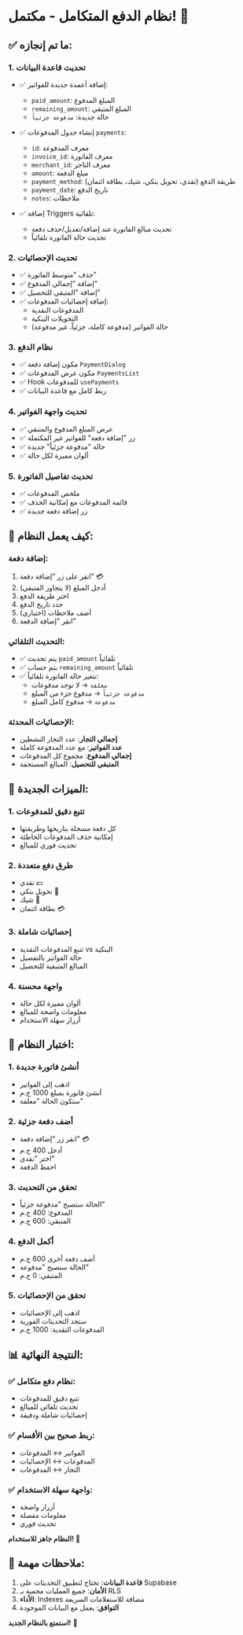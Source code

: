 # نظام الدفع المتكامل - مكتمل! 🎉

## ✅ ما تم إنجازه:

### 1. **تحديث قاعدة البيانات**
- ✅ إضافة أعمدة جديدة للفواتير:
  - `paid_amount`: المبلغ المدفوع
  - `remaining_amount`: المبلغ المتبقي
  - حالة جديدة: `مدفوعة جزئياً`

- ✅ إنشاء جدول المدفوعات `payments`:
  - `id`: معرف المدفوعة
  - `invoice_id`: معرف الفاتورة
  - `merchant_id`: معرف التاجر
  - `amount`: مبلغ الدفعة
  - `payment_method`: طريقة الدفع (نقدي، تحويل بنكي، شيك، بطاقة ائتمان)
  - `payment_date`: تاريخ الدفع
  - `notes`: ملاحظات

- ✅ إضافة Triggers تلقائية:
  - تحديث مبالغ الفاتورة عند إضافة/تعديل/حذف دفعة
  - تحديث حالة الفاتورة تلقائياً

### 2. **تحديث الإحصائيات**
- ✅ حذف "متوسط الفاتورة"
- ✅ إضافة "إجمالي المدفوع"
- ✅ إضافة "المتبقي للتحصيل"
- ✅ إضافة إحصائيات المدفوعات:
  - المدفوعات النقدية
  - التحويلات البنكية
  - حالة الفواتير (مدفوعة كاملة، جزئياً، غير مدفوعة)

### 3. **نظام الدفع**
- ✅ مكون إضافة دفعة `PaymentDialog`
- ✅ مكون عرض المدفوعات `PaymentsList`
- ✅ Hook للمدفوعات `usePayments`
- ✅ ربط كامل مع قاعدة البيانات

### 4. **تحديث واجهة الفواتير**
- ✅ عرض المبلغ المدفوع والمتبقي
- ✅ زر "إضافة دفعة" للفواتير غير المكتملة
- ✅ حالة "مدفوعة جزئياً" جديدة
- ✅ ألوان مميزة لكل حالة

### 5. **تحديث تفاصيل الفاتورة**
- ✅ ملخص المدفوعات
- ✅ قائمة المدفوعات مع إمكانية الحذف
- ✅ زر إضافة دفعة جديدة

## 🎯 كيف يعمل النظام:

### إضافة دفعة:
1. انقر على زر "إضافة دفعة" 💳
2. أدخل المبلغ (لا يتجاوز المتبقي)
3. اختر طريقة الدفع
4. حدد تاريخ الدفع
5. أضف ملاحظات (اختياري)
6. انقر "إضافة الدفعة"

### التحديث التلقائي:
- ✅ يتم تحديث `paid_amount` تلقائياً
- ✅ يتم حساب `remaining_amount` تلقائياً
- ✅ تتغير حالة الفاتورة تلقائياً:
  - `معلقة` → لا توجد مدفوعات
  - `مدفوعة جزئياً` → مدفوع جزء من المبلغ
  - `مدفوعة` → مدفوع كامل المبلغ

### الإحصائيات المحدثة:
- **إجمالي التجار**: عدد التجار النشطين
- **عدد الفواتير**: مع عدد المدفوعة كاملة
- **إجمالي المدفوع**: مجموع كل المدفوعات
- **المتبقي للتحصيل**: المبالغ المستحقة

## 🔧 الميزات الجديدة:

### 1. **تتبع دقيق للمدفوعات**
- كل دفعة مسجلة بتاريخها وطريقتها
- إمكانية حذف المدفوعات الخاطئة
- تحديث فوري للمبالغ

### 2. **طرق دفع متعددة**
- نقدي 💵
- تحويل بنكي 🏦
- شيك 📄
- بطاقة ائتمان 💳

### 3. **إحصائيات شاملة**
- تتبع المدفوعات النقدية vs البنكية
- حالة الفواتير بالتفصيل
- المبالغ المتبقية للتحصيل

### 4. **واجهة محسنة**
- ألوان مميزة لكل حالة
- معلومات واضحة للمبالغ
- أزرار سهلة الاستخدام

## 🚀 اختبار النظام:

### 1. **أنشئ فاتورة جديدة**
- اذهب إلى الفواتير
- أنشئ فاتورة بمبلغ 1000 ج.م
- ستكون الحالة "معلقة"

### 2. **أضف دفعة جزئية**
- انقر زر "إضافة دفعة" 💳
- أدخل 400 ج.م
- اختر "نقدي"
- احفظ الدفعة

### 3. **تحقق من التحديث**
- الحالة ستصبح "مدفوعة جزئياً"
- المدفوع: 400 ج.م
- المتبقي: 600 ج.م

### 4. **أكمل الدفع**
- أضف دفعة أخرى 600 ج.م
- الحالة ستصبح "مدفوعة"
- المتبقي: 0 ج.م

### 5. **تحقق من الإحصائيات**
- اذهب إلى الإحصائيات
- ستجد التحديثات الفورية
- المدفوعات النقدية: 1000 ج.م

## 📊 النتيجة النهائية:

### ✅ نظام دفع متكامل:
- تتبع دقيق للمدفوعات
- تحديث تلقائي للمبالغ
- إحصائيات شاملة ودقيقة

### ✅ ربط صحيح بين الأقسام:
- الفواتير ↔ المدفوعات
- المدفوعات ↔ الإحصائيات
- التجار ↔ المدفوعات

### ✅ واجهة سهلة الاستخدام:
- أزرار واضحة
- معلومات مفصلة
- تحديث فوري

**النظام جاهز للاستخدام! 🎉**

## 📝 ملاحظات مهمة:

1. **قاعدة البيانات**: تحتاج لتطبيق التحديثات على Supabase
2. **الأمان**: جميع العمليات محمية بـ RLS
3. **الأداء**: Indexes مضافة للاستعلامات السريعة
4. **التوافق**: يعمل مع البيانات الموجودة

**استمتع بالنظام الجديد!** 🚀
